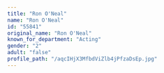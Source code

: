 ```yaml
---
title: "Ron O'Neal"
name: "Ron O'Neal"
id: "55841"
original_name: "Ron O'Neal"
known_for_department: "Acting"
gender: "2"
adult: "false"
profile_path: "/aqcIHjX3MfbdViZlb4jPfzaDsEp.jpg"
---
```

